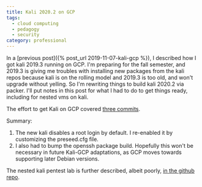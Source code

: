 ```yaml
---
title: Kali 2020.2 on GCP
tags:
  - cloud computing
  - pedagogy
  - security
category: professional
---
```


In a [previous post]({% post_url 2019-11-07-kali-gcp %}), I described how I got kali 2019.3 running
on GCP. I'm preparing for the fall semester, and 2019.3 is giving me troubles
with installing new packages from the kali repos because kali is on the rolling
model and 2019.3 is too old, and won't upgrade without yelling. So I'm rewriting
things to build kali 2020.2 via packer. I'll put notes in this post for what I had
to do to get things ready, including for nested vms on kali.

The effort to get Kali on GCP covered [three commits](https://github.com/deargle/kali-on-gcp/compare/89a731d939e484614c1eea079e3e727fdfd8057a...051648a3ba7540f60e18906bb89668e5893f9ea4).

Summary:
1. The new kali disables a root login by default. I re-enabled it by customizing the preseed.cfg file.
1. I also had to bump the openssh package build. Hopefully this won't be necessary
in future Kali-GCP adaptations, as GCP moves towards supporting later Debian versions.

The nested kali pentest lab is further described, albeit poorly,
[in the github repo](https://github.com/deargle/kali-on-gcp#a-pentesting-lab-within-kali-on-gcp).
